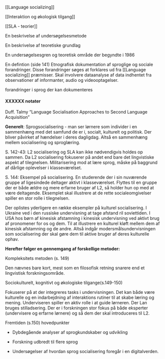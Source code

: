 [[Language socializing]]

[[Interaktion og økologisk tilgang]]

[[SLA - teorier]]

En beskrivelse af undersøgelsesmetode 

En beskrivelse af teoretiske grundlag 


En undersøgelsesgren og teoretisk område der begyndte i 1986

En defintion (side 141)
Etnografisk dokumentation af sproglige og sociale forandringer. Disse forandringer søges at forklares ud fra [[Language socializing]]  præmisser. Skal involvere dataanalyse af data indhentet fra observationer af informanter, audio og videooptagelser.

forandringer i sprog der kan dokumenteres 

#### XXXXXX notater

Duff. Talmy “Language Socialisation Approaches to Second Language Acquisition” 

  

**Generelt**: Sprogsocialisering - man ser lørnere som individer i en sammenhæng med det samfund de er i, socialt, kulturelt og politisk. Der bliver påvirket af hændelser i deres dagligdag. Altså en sammenhæng mellem socialisering og sproglæring. 

S. 142-43: L2 socialisering og SLA kan ikke nødvendigvis holdes op sammen. Da L2 socialisering fokuserer på andet end bare det lingvistiske aspekt af tilegnelsen. Militarisering mod at lære sprog, måske på baggrund af dårlige oplevelser i klasseværelset. 

S. 144: Eksempel på socialisering. En studerende der i sin nuværende gruppe af ligesindede deltager aktivt i klasseværelset. Flyttes til en gruppe der er både ældre og mere erfarne bruger af L2, så holder hun op med at være deltagende. Eksemplet skal illustrere at de rette socialeomgivelser spiller en stor rolle i tilegnelsen. 

Der oplistes yderligere en række eksempler på kulturel socialisering. I Ukraine ved i den russiske undervisning at tage afstand ril soviettiden. I USA hos børn af kinesisk afstamning i kinesisk undervisning ved aktivt brug af pronomener for os og dem. Til at illustrere en kulturel kløft mellem dem af kinesisk afstamning og de andre. Altså indgår modersmålsundervisningen som socialisering der skal gøre dem til aktive bruger af deres kulturelle ophav. 

**Herefter følger en gennemgang af forskellige metoder:**

  

Kompleksitets metoden (s. 149)

Den nævnes bare kort, mest som en filosofisk retning snarere end et lingvistisk forskningsområde. 

  Sociokulturelt, kognitivt og økologiske tilgange(s.149-150)

Fokuserer på at der integreres tasks i undervisningen. Det kan både være kulturelle og en indarbejdning af interaktions rutiner til at skabe læring og mening. Underviseren spiller en aktiv rolle i at guide lørneren. Der Lan bruges stilladsering. Der er i forskningen stor fokus på både eksperter (undervisere og erfarne lørnere) og så dem der skal introduceres til L2.

  

Fremtiden (s.150) hovedpunkter 

-   Dybdegående analyser af sprogkundskaber og udvikling 
    
-   Forskning udbredt til flere sprog
    
-   Undersøgelser af hvordan sprog socialisering foregår i en digitalverden.